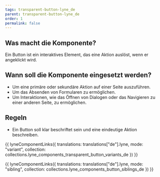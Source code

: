```yaml
---
tags: transparent-button-lyne_de
parent: transparent-button-lyne_de
order: 1
permalink: false
---
```


## Was macht die Komponente?
Ein Button ist ein interaktives Element, das eine Aktion auslöst, wenn er angeklickt wird.

## Wann soll die Komponente eingesetzt werden?
* Um eine primäre oder sekundäre Aktion auf einer Seite auszuführen.
* Um das Absenden von Formularen zu ermöglichen.
* Um Interaktionen, wie das Öffnen von Dialogen oder das Navigieren zu einer anderen Seite, zu ermöglichen.

## Regeln
* Ein Button soll klar beschriftet sein und eine eindeutige Aktion beschreiben.

{{ lyneComponentLinks({
  translations: translations["de"].lyne,
  mode: "variant",
  collection: collections.lyne_components_transparent_button_variants_de
}) }}

{{ lyneComponentLinks({
  translations: translations["de"].lyne,
  mode: "sibling",
  collection: collections.lyne_components_button_siblings_de
}) }}